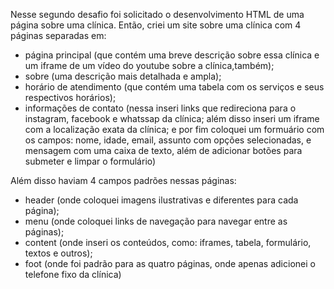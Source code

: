 Nesse segundo desafio foi solicitado o desenvolvimento HTML de uma página sobre uma clínica.
Então, criei um site sobre uma clínica com 4 páginas separadas em: 
- página principal (que contém uma breve descrição sobre essa clínica e um iframe de um vídeo do youtube sobre a clínica,também);
- sobre (uma descrição mais detalhada e ampla);
- horário de atendimento (que contém uma tabela com os serviços e seus respectivos horários);
- informações de contato (nessa inseri links que redireciona para o instagram, facebook e whatssap da clínica; além disso inseri um iframe com a localização exata da clínica; e por fim coloquei um formuário com os campos: nome, idade, email, assunto com opções selecionadas, e mensagem com uma caixa de texto, além de adicionar botões para submeter e limpar o formulário)

Além disso haviam 4 campos padrões nessas páginas:
- header (onde coloquei imagens ilustrativas e diferentes para cada página);
- menu (onde coloquei links de navegação para navegar entre as páginas);
- content (onde inseri os conteúdos, como: iframes, tabela, formulário, textos e outros);
- foot (onde foi padrão para as quatro páginas, onde apenas adicionei o telefone fixo da clínica)
